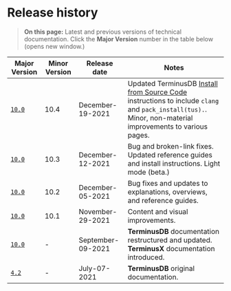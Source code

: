 # Release history

> **On this page:** Latest and previous versions of technical documentation. Click the **Major Version** number in the table below (opens new window.)    

| Major Version | Minor Version | Release date | Notes |
| -- | -- | -- | -- |
| [`10.0`](https://terminusdb.com/docs/v10.0/#/) | 10.4 | December-19-2021 | Updated TerminusDB [Install from Source Code](install/install-from-source-code) instructions to include `clang` and `pack_install(tus).`. Minor, non-material improvements to various pages. |
| [`10.0`](https://terminusdb.com/docs/v10.0/#/) | 10.3 | December-12-2021 | Bug and broken-link fixes. Updated reference guides and install instructions. Light mode (beta.) |
| [`10.0`](https://terminusdb.com/docs/v10.0/#/) | 10.2 | December-05-2021 | Bug fixes and updates to explanations, overviews, and reference guides. |
| [`10.0`](https://terminusdb.com/docs/v10.0/#/) | 10.1 | November-29-2021 | Content and visual improvements. |
| [`10.0`](https://terminusdb.com/docs/v10.0/#/) | - | September-09-2021 | **TerminusDB** documentation restructured and updated. **TerminusX** documentation introduced. |
| [`4.2`](https://terminusdb.com/docs/v4.2/#/) | - | July-07-2021 | **TerminusDB** original documentation. |